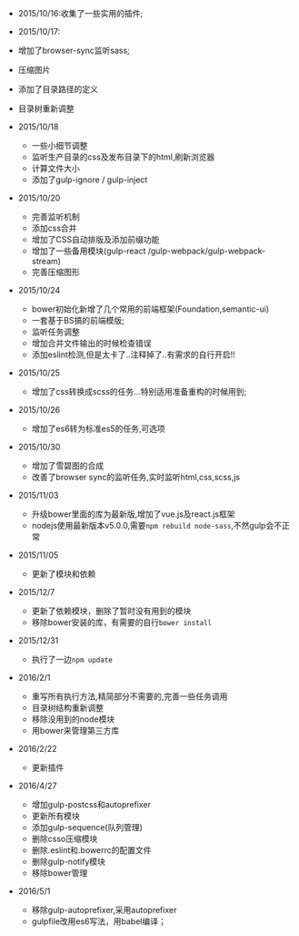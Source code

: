 -  2015/10/16:收集了一些实用的插件;
-  2015/10/17:
 - 增加了browser-sync监听sass;
 - 压缩图片
 - 添加了目录路径的定义
 - 目录树重新调整
- 2015/10/18
  - 一些小细节调整
  - 监听生产目录的css及发布目录下的html,刷新浏览器
  - 计算文件大小
  - 添加了gulp-ignore / gulp-inject
- 2015/10/20
  - 完善监听机制
  - 添加css合并
  - 增加了CSS自动排版及添加前缀功能
  - 增加了一些备用模块(gulp-react /gulp-webpack/gulp-webpack-stream)
  - 完善压缩图形
- 2015/10/24
  - bower初始化新增了几个常用的前端框架(Foundation,semantic-ui)
  - 一套基于BS搞的前端模版;
  - 监听任务调整  
  - 增加合并文件输出的时候检查错误
  - 添加eslint检测,但是太卡了..注释掉了..有需求的自行开启!!
- 2015/10/25
  - 增加了css转换成scss的任务...特别适用准备重构的时候用到;  
- 2015/10/26
  - 增加了es6转为标准es5的任务,可选项
- 2015/10/30
  - 增加了雪碧图的合成
  - 改善了browser sync的监听任务,实时监听html,css,scss,js
- 2015/11/03
  - 升级bower里面的库为最新版,增加了vue.js及react.js框架
  - nodejs使用最新版本v5.0.0,需要`npm rebuild node-sass`,不然gulp会不正常
- 2015/11/05
  - 更新了模块和依赖 
- 2015/12/7
  - 更新了依赖模块，删除了暂时没有用到的模块
  - 移除bower安装的库，有需要的自行`bower install`
- 2015/12/31
  - 执行了一边`npm update`
- 2016/2/1
  - 重写所有执行方法,精简部分不需要的,完善一些任务调用
  - 目录树结构重新调整
  - 移除没用到的node模块
  - 用bower来管理第三方库
- 2016/2/22
  - 更新插件 

- 2016/4/27
  - 增加gulp-postcss和autoprefixer
  - 更新所有模块
  - 添加gulp-sequence(队列管理)
  - 删除csso压缩模块
  - 删除.eslint和.bowerrc的配置文件
  - 删除gulp-notify模块
  - 移除bower管理

- 2016/5/1
  - 移除gulp-autoprefixer,采用autoprefixer
  - gulpfile改用es6写法，用babel编译；  

